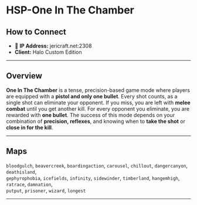 # HSP-One In The Chamber

## How to Connect

* 🔗 **IP Address:** jericraft.net:2308
* **Client:** Halo Custom Edition

---

## Overview

**One In The Chamber** is a tense, precision-based game mode where players are equipped with a **pistol and only one bullet**. Every shot counts, as a single shot can eliminate your opponent. If you miss, you are left with **melee combat** until you get another kill. For every opponent you eliminate, you are rewarded with **one bullet**. The success of this mode depends on your combination of **precision, reflexes**, and knowing when to **take the shot** or **close in for the kill**.

---

## Maps

`bloodgulch`, `beavercreek`, `boardingaction`, `carousel`, `chillout`, `dangercanyon`, `deathisland`,  
`gephyrophobia`, `icefields`, `infinity`, `sidewinder`, `timberland`, `hangemhigh`, `ratrace`, `damnation`,  
`putput`, `prisoner`, `wizard`, `longest`

---
